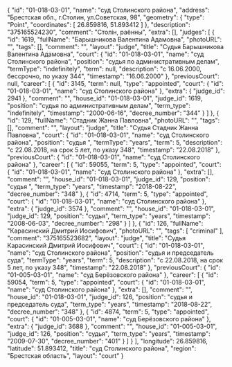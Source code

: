 {
"id": "01-018-03-01",
"name": "суд Столинского района",
"address": "Брестская обл., г.Столин, ул.Советская, 98",
"geometry": {
"type": "Point",
"coordinates": [
26.859816, 51.893412
]
},
"description": "375165524230",
"comment": "Столін, раённы",
"extra": [],
"judges": [
{
"id": 1619,
"fullName": "Барышникова Валентина Адамовна",
"photoURL": "",
"tags": [],
"comment": "",
"layout": "judge",
"title": "Судья Барышникова Валентина Адамовна",
"court": {
"id": "01-018-03-01",
"name": "суд Столинского района",
"position": "судья по административным делам",
"termType": "indefinitely",
"term": null,
"description": "c 16.06.2000, бессрочно, по указу 344",
"timestamp": "16.06.2000"
},
"previousCourt": null,
"career": [
{
"id": 3145,
"term": null,
"type": "appointed",
"court": {
"id": "01-018-03-01",
"name": "суд Столинского района"
},
"extra": {
"judge_id": 2941 },
"comment": "",
"house_id": "01-018-03-01",
"judge_id": 1619,
"position": "судья по административным делам",
"term_type": "indefinitely",
"timestamp": "2000-06-16",
"decree_number": "344"
}
]
}, {
"id": 129,
"fullName": "Стадник Жанна Павловна",
"photoURL": "",
"tags": [],
"comment": "",
"layout": "judge",
"title": "Судья Стадник Жанна Павловна",
"court": {
"id": "01-018-03-01",
"name": "суд Столинского района",
"position": "судья ",
"termType": "years",
"term": 5,
"description": "c 22.08.2018, на срок 5 лет, по указу 348",
"timestamp": "22.08.2018"
},
"previousCourt": {
"id": "01-018-03-01",
"name": "суд Столинского района"
},
"career": [
{
"id": 59055,
"term": 5,
"type": "appointed",
"court": {
"id": "01-018-03-01",
"name": "суд Столинского района"
},
"extra": [],
"comment": "",
"house_id": "01-018-03-01",
"judge_id": 129,
"position": "судья ",
"term_type": "years",
"timestamp": "2018-08-22",
"decree_number": "348"
}, {
"id": 4714,
"term": 5,
"type": "appointed",
"court": {
"id": "01-018-03-01",
"name": "суд Столинского района"
},
"extra": {
"judge_id": 3574 },
"comment": "",
"house_id": "01-018-03-01",
"judge_id": 129,
"position": "судья",
"term_type": "years",
"timestamp": "2008-06-03",
"decree_number": "298"
}
]
}, {
"id": 126,
"fullName": "Карасинский Дмитрий Иосифович",
"photoURL": "",
"tags": [
"criminal"
],
"comment": "375165523682",
"layout": "judge",
"title": "Судья Карасинский Дмитрий Иосифович",
"court": {
"id": "01-018-03-01",
"name": "суд Столинского района",
"position": "судья и председатель суда",
"termType": "years",
"term": 5,
"description": "c 22.08.2018, на срок 5 лет, по указу 348",
"timestamp": "22.08.2018"
},
"previousCourt": {
"id": "01-005-03-01",
"name": "суд Берёзовского района"
},
"career": [
{
"id": 59054,
"term": 5,
"type": "appointed",
"court": {
"id": "01-018-03-01",
"name": "суд Столинского района"
},
"extra": [],
"comment": "",
"house_id": "01-018-03-01",
"judge_id": 126,
"position": "судья и председатель суда",
"term_type": "years",
"timestamp": "2018-08-22",
"decree_number": "348"
}, {
"id": 4874,
"term": 5,
"type": "appointed",
"court": {
"id": "01-005-03-01",
"name": "суд Берёзовского района"
},
"extra": {
"judge_id": 3688 },
"comment": "",
"house_id": "01-005-03-01",
"judge_id": 126,
"position": "судья",
"term_type": "years",
"timestamp": "2009-07-30",
"decree_number": "401"
}
]
}
],
"longitude": 26.859816,
"latitude": 51.893412,
"title": "суд Столинского района",
"region": "Брестская область",
"layout": "court"
}
